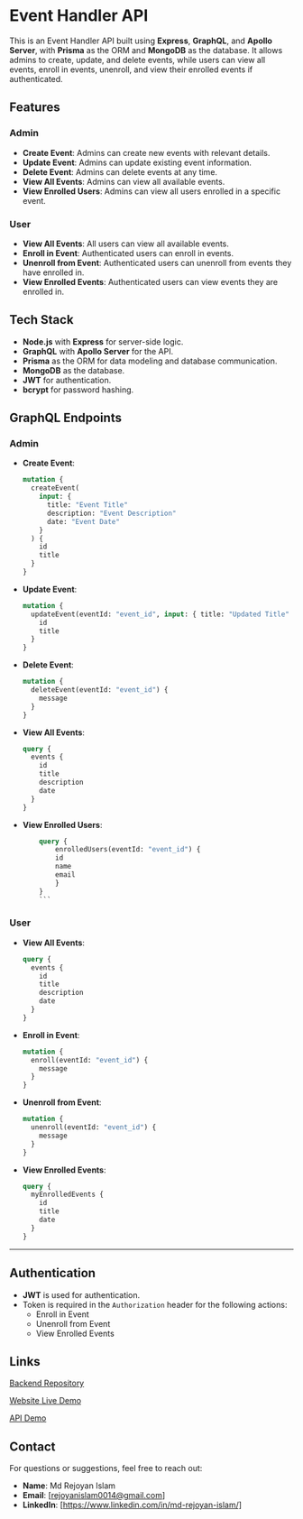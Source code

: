 # Event Handler API

This is an Event Handler API built using **Express**, **GraphQL**, and **Apollo Server**, with **Prisma** as the ORM and **MongoDB** as the database. It allows admins to create, update, and delete events, while users can view all events, enroll in events, unenroll, and view their enrolled events if authenticated.

## Features

### Admin

- **Create Event**: Admins can create new events with relevant details.
- **Update Event**: Admins can update existing event information.
- **Delete Event**: Admins can delete events at any time.
- **View All Events**: Admins can view all available events.
- **View Enrolled Users**: Admins can view all users enrolled in a specific event.

### User

- **View All Events**: All users can view all available events.
- **Enroll in Event**: Authenticated users can enroll in events.
- **Unenroll from Event**: Authenticated users can unenroll from events they have enrolled in.
- **View Enrolled Events**: Authenticated users can view events they are enrolled in.

## Tech Stack

- **Node.js** with **Express** for server-side logic.
- **GraphQL** with **Apollo Server** for the API.
- **Prisma** as the ORM for data modeling and database communication.
- **MongoDB** as the database.
- **JWT** for authentication.
- **bcrypt** for password hashing.

## GraphQL Endpoints

### Admin

- **Create Event**:

  ```graphql
  mutation {
    createEvent(
      input: {
        title: "Event Title"
        description: "Event Description"
        date: "Event Date"
      }
    ) {
      id
      title
    }
  }
  ```

- **Update Event**:

  ```graphql
  mutation {
    updateEvent(eventId: "event_id", input: { title: "Updated Title" }) {
      id
      title
    }
  }
  ```

- **Delete Event**:

  ```graphql
  mutation {
    deleteEvent(eventId: "event_id") {
      message
    }
  }
  ```

- **View All Events**:

  ```graphql
  query {
    events {
      id
      title
      description
      date
    }
  }
  ```

- **View Enrolled Users**:
  ````graphql
      query {
          enrolledUsers(eventId: "event_id") {
          id
          name
          email
          }
      }
      ```
  ````

### User

- **View All Events**:

  ```graphql
  query {
    events {
      id
      title
      description
      date
    }
  }
  ```

- **Enroll in Event**:

  ```graphql
  mutation {
    enroll(eventId: "event_id") {
      message
    }
  }
  ```

- **Unenroll from Event**:

  ```graphql
  mutation {
    unenroll(eventId: "event_id") {
      message
    }
  }
  ```

- **View Enrolled Events**:
  ```graphql
  query {
    myEnrolledEvents {
      id
      title
      date
    }
  }
  ```

---

## Authentication

- **JWT** is used for authentication.
- Token is required in the `Authorization` header for the following actions:
  - Enroll in Event
  - Unenroll from Event
  - View Enrolled Events

## Links

[Backend Repository](https://github.com/md-rejoyan-islam/event_explorer_client)

[Website Live Demo](https://event-explorer.vercel.app)

[API Demo](https://ministerial-gabriel-rejoyan-cd2987cb.koyeb.app/graphql)

## Contact

For questions or suggestions, feel free to reach out:

- **Name**: Md Rejoyan Islam
- **Email**: [rejoyanislam0014@gmail.com]
- **LinkedIn**: [https://www.linkedin.com/in/md-rejoyan-islam/]
